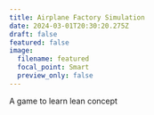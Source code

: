 ```yaml
---
title: Airplane Factory Simulation
date: 2024-03-01T20:30:20.275Z
draft: false
featured: false
image:
  filename: featured
  focal_point: Smart
  preview_only: false
---
```

A﻿ game to learn lean concept